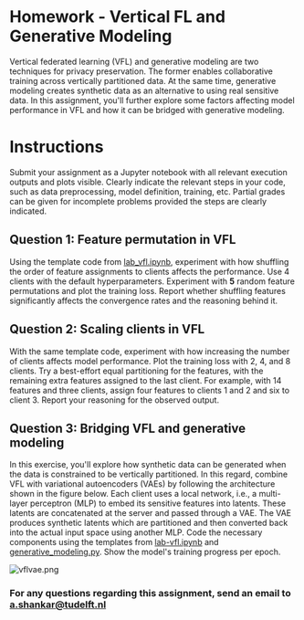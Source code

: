 # Homework - Vertical FL and Generative Modeling
Vertical federated learning (VFL) and generative modeling are two techniques for privacy preservation. The former enables collaborative training across vertically partitioned data. At the same time, generative modeling creates synthetic data as an alternative to using real sensitive data. In this assignment, you'll further explore some factors affecting model performance in VFL and how it can be bridged with generative modeling. 



# Instructions

Submit your assignment as a Jupyter notebook with all relevant execution outputs and plots visible. Clearly indicate the relevant steps in your code, such as data preprocessing, model definition, training, etc. Partial grades can be given for incomplete problems provided the steps are clearly indicated.

## Question 1: Feature permutation in VFL

Using the template code from [lab_vfl.ipynb](https://github.com/lydiaYchen/DDL24Spring/blob/main/lab/lab-vfl.ipynb), experiment with how shuffling the order of feature assignments to clients affects the performance. Use 4 clients with the default hyperparameters. Experiment with **5** random feature permutations and plot the training loss. Report whether shuffling features significantly affects the convergence rates and the reasoning behind it. 

## Question 2: Scaling clients in VFL

With the same template code, experiment with how increasing the number of clients affects model performance. Plot the training loss with 2, 4, and 8 clients. Try a best-effort equal partitioning for the features, with the remaining extra features assigned to the last client. For example, with 14 features and three clients, assign four features to clients 1 and 2 and six to client 3. Report your reasoning for the observed output.

## Question 3: Bridging VFL and generative modeling

In this exercise, you'll explore how synthetic data can be generated when the data is constrained to be vertically partitioned. In this regard, combine VFL with variational autoencoders (VAEs) by following the architecture shown in the figure below. Each client uses a local network, i.e., a multi-layer perceptron (MLP) to embed its sensitive features into latents. These latents are concatenated at the server and passed through a VAE. The VAE produces synthetic latents which are partitioned and then converted back into the actual input space using another MLP. Code the necessary components using the templates from [lab-vfl.ipynb](https://github.com/lydiaYchen/DDL24Spring/blob/main/lab/lab-vfl.ipynb) and [generative_modeling.py](https://github.com/lydiaYchen/DDL24Spring/blob/main/lab/generative_modeling.py). Show the model's training progress per epoch. 

![vflvae.png](attachment:vflvae.png)
### For any questions regarding this assignment, send an email to a.shankar@tudelft.nl



